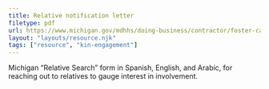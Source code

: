 ```yaml
---
title: Relative notification letter
filetype: pdf
url: https://www.michigan.gov/mdhhs/doing-business/contractor/foster-care-templates
layout: "layouts/resource.njk"
tags: ["resource", "kin-engagement"]
---
```


Michigan “Relative Search” form in Spanish, English, and Arabic, for reaching out to relatives to gauge interest in involvement.